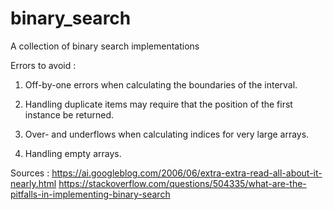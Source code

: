 # binary_search
A collection of binary search implementations

Errors to avoid : 

  1. Off-by-one errors when calculating the boundaries of the interval.
  
  2. Handling duplicate items may require that the position of the first 
     instance be returned.
  
  3. Over- and underflows when calculating indices for very large arrays.

  4. Handling empty arrays.

  Sources : 
    https://ai.googleblog.com/2006/06/extra-extra-read-all-about-it-nearly.html
    https://stackoverflow.com/questions/504335/what-are-the-pitfalls-in-implementing-binary-search
